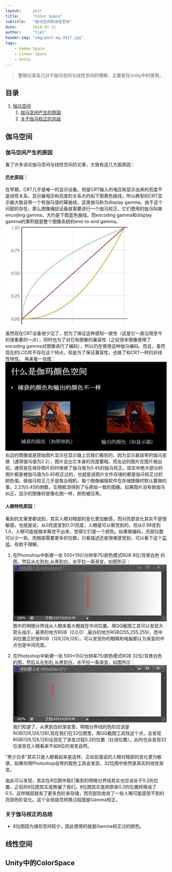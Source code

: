```yaml
---
layout:     post
title:      "Color Space"
subtitle:   "伽马空间和线性空间"
date:       2018-07-12
author:     "Ciel"
header-img: "img/post-bg-2017.jpg"
tags:
    - Gamma Space
    - Linear Space
    - Unity
---
```


> 整理记录自己对于伽马空间与线性空间的理解，主要是在Unity中的使用。


## 目录

1. [伽马空间](#伽马空间)
	1. [伽马空间产生的原因](#伽马空间产生的原因)
	2. [关于伽马校正的总结](#关于伽马校正的总结)

## 伽马空间

### 伽马空间产生的原因

看了许多谈论伽马空间与线性空间的文章，大致有这几方面原因：

#### 历史原因：
在早期，CRT几乎是唯一的显示设备。但是CRT输入的电压和显示出来的亮度不是线性关系。显示器电压和亮度的关系大约如下图黄色曲线，所以典型的CRT显示器大致自带一个有伽马值的幂曲线，这类伽马称为display gamma。由于这个问题的存在，那么图像捕捉设备就需要进行一个伽马校正，它们使用的伽马叫做encoding gamma，大约是下图蓝色曲线。而encoding gamma和display gamma的乘积就是整个图像系统的end-to-end gamma。
![伽马曲线](/img/in-post/color-space/gamaquxian.jpg)

虽然现在CRT设备很少见了，但为了保证这种感知一致性（这是它一直沿用至今的很重要的一点），同时也为了对已有图像的兼容性（之前很多图像使用了encoding gamma对图像进行了编码），所以仍在使用这种伽马编码。而且，虽然现在的LCD并不存在这个特点，但是为了保证兼容性，也做了和CRT一样的非线性特性。
再来看一张图：
![伽马空间](/img/in-post/color-space/gamakongjian.jpg)
右边的图像就是原始图片显示在显示器上后我们看到的，因为显示器自带的伽马变换（通常伽马值为2.2），图片会比它本身的亮度要暗。而左边的图片在图片输出前，通常是在保存图片的时候做了伽马值为0.45的伽马校正。现实中绝大部分的图片都是被伽马值为0.45校正过的，也就是说图片文件存储的都是伽马校正过的颜色值。做伽马校正几乎是每台相机、每个图像编辑软件在存储图像时默认要做的事。2.2为0.45的倒数，互相抵消得到了与原始一致的图像。如果图片没有做伽马纠正，显示的图像将是像右图一样，颜色被压黑。

#### 人眼特性原因：
看到的文章里都说到，其实人眼对暗部的变化更加敏感，而对亮部变化其实不是很敏感。也就是说，从0亮度变到0.01亮度，人眼是可以察觉到的，但从0.99变到1.0，人眼可能就根本察觉不出来，觉得它们是一个颜色。如果做编码，亮部位数可以少一些，而暗部需要更多的位数。只看描述还是很难感觉到，可以看下这个[实验](https://www.cnblogs.com/guanzz/p/7416821.html)，有助于理解。
1. 在Photoshop中新建一张 500*150/分辨率75/颜色模式RGB 8位/背景白色 的图，然后从左到右,从黑到白，水平拉一条渐变，如图所示：
![8位](/img/in-post/color-space/8bit.jpg)
图中的明暗分界线从人眼来看大概就在中间位置。用QQ截图工具可以发现大箭头指示，最黑的地方RGB（0,0,0）,最白的地方RGB(255,255,255)，而中间位置正好是RGB（128,128,128）。可以发现你的眼睛和电脑都认为渐变的中点也是中间亮度。

2. 在Photoshop中新建一张 500*150/分辨率75/颜色模式RGB 32位/背景白色 的图，然后从左到右,从黑到白，水平拉一条渐变，如图所示：
![32位](/img/in-post/color-space/32bit.jpg)
我们知道了，从黑到白的渐变里，明暗分界线的色阶应该是RGB(128,128,128),现在我们在32位图里，用QQ截图工具找这个点，会发现RGB(128,128,128)出现在了渐变过程0.2的位置（红线位置）。此时也会发现32位渐变在人眼看来不如8位的渐变自然。

“黑少白多”其实只是人眼看起来是这样，正如前面说的人眼对暗部的变化更为敏感，如果你用Photoshop自带的取色工具会发现，32位图中依然是真实的线性渐变。

由此可以发现，其实在8位图中我们看到的明暗分界线其实也应该处于0.2的位置，之前的8位图其实是欺骗了我们。8位图其实是把原来0.2的位置转换成了0.5，这样暗部就有了更多色阶来存储，而亮部则舍弃了一些人眼可能感受不到的亮部色阶变化。这个全局提亮转换过程就是Gamma校正。

### 关于伽马校正的总结
- 8位图因为储存空间较少，因此使用的就是Gamma校正过的颜色。

## 线性空间

## Unity中的ColorSpace




